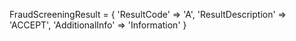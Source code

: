 FraudScreeningResult = {
    'ResultCode' => 'A',
    'ResultDescription' => 'ACCEPT',
    'AdditionalInfo' => 'Information'
}